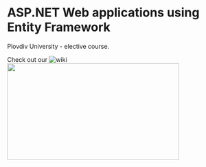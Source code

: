# ASP.NET Web applications using Entity Framework
Plovdiv University - elective course. 

Check out our  ![wiki](https://raw.githubusercontent.com/BaiGanio/PU-DB-Apps-With-EF/master/repo-images/BG%20Wiki.png)
<a href="http://tinyurl.com/angularjsjumpstart">
    <img height="225" width="400" src="CustomerManager/Content/images/CourseLogoYellow.png" border="0" />
</a>
    
